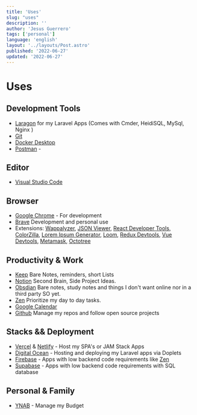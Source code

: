 ```yaml
---
title: 'Uses'
slug: "uses"
description: ''
author: 'Jesus Guerrero'
tags: ['personal']
language: 'english'
layout: '../layouts/Post.astro'
published: '2022-06-27'
updated: '2022-06-27'
---
```


# Uses

## Development Tools
- [Laragon](https://laragon.org/docs/) for my Laravel Apps (Comes with Cmder, HeidiSQL, MySql, Nginx )
- [Git](https://git-scm.com/)
- [Docker Desktop](https://www.docker.com/products/docker-desktop/)
- [Postman](https://www.postman.com/) - 
## Editor 
- [Visual Studio Code](https://code.visualstudio.com/)

## Browser
- [Google Chrome](https://www.google.com/chrome/) - For development
- [Brave](https://brave.com/) Development and personal use 
- Extensions: [Wappalyzer](https://www.wappalyzer.com/), [JSON Viewer](https://chrome.google.com/webstore/detail/json-viewer/gbmdgpbipfallnflgajpaliibnhdgobh), [React Developer Tools](https://chrome.google.com/webstore/detail/react-developer-tools/fmkadmapgofadopljbjfkapdkoienihi), [ColorZilla](https://chrome.google.com/webstore/detail/colorzilla/bhlhnicpbhignbdhedgjhgdocnmhomnp), [Lorem Ipsum Generator](https://chrome.google.com/webstore/detail/lorem-ipsum-generator/pglahbfamjiifnafcicdibiiabpakkkb), [Loom](https://www.loom.com/), [Redux Devtools](https://chrome.google.com/webstore/detail/redux-devtools/lmhkpmbekcpmknklioeibfkpmmfibljd), [Vue Devtools](https://chrome.google.com/webstore/detail/vuejs-devtools/nhdogjmejiglipccpnnnanhbledajbpd), [Metamask](https://chrome.google.com/webstore/detail/metamask/nkbihfbeogaeaoehlefnkodbefgpgknn), [Octotree](https://chrome.google.com/webstore/detail/octotree-github-code-tree/bkhaagjahfmjljalopjnoealnfndnagc)


## Productivity & Work
- [Keep](https://keep.google.com/) Bare Notes, reminders, short Lists
- [Notion](https://notion.so) Second Brain, Side Project Ideas.
- [Obsdian](https://obsidian.md/) Bare notes, study notes and things I don't want online nor in a third party SO yet.
- [Zen](https://zenboard.app/) Prioritize my day to day tasks.
- [Google Calendar](https://calendar.google.com/)
- [Github](https://github.com/) Manage my repos and follow open source projects


## Stacks && Deployment
- [Vercel]() & [Netlify]() - Host my SPA's or JAM Stack Apps
- [Digital Ocean]() - Hosting and deploying my Laravel apps via Doplets
- [Firebase](https://firebase.google.com/) - Apps with low backend code requirements like [Zen](https://zenboard.app/)
- [Supabase](https://supabase.com/) - Apps with low backend code requirements with SQL database 

## Personal & Family
- [YNAB](https://app.youneedabudget.com/) - Manage my Budget